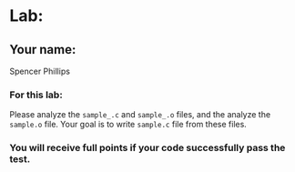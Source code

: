 # Lab:

## Your name:
Spencer Phillips

### For this lab: <br/>
Please analyze  the `sample_.c` and `sample_.o` files, and the analyze the `sample.o` file. 
Your goal is to write `sample.c` file from these files. 

### You will receive full points if your code successfully pass the test.

